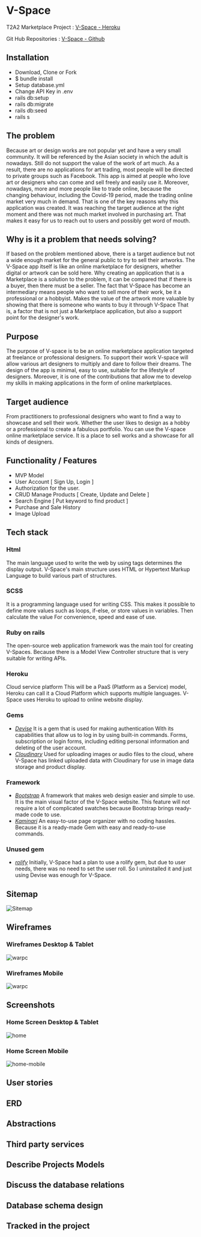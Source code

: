 # V-Space
T2A2 Marketplace Project : 
[V-Space - Heroku](https://v-space2021.herokuapp.com/)

Git Hub Repositories : 
[V-Space - Github](https://github.com/anonaeka/V_Space)

## Installation
- Download, Clone or Fork
- $ bundle install
- Setup database.yml
- Change API Key in .env
- rails db:setup
- rails db:migrate
- rails db:seed
- rails s

## The problem

Because art or design works are not popular yet and have a very small community. It will be referenced by the Asian society in which the adult is nowadays. Still do not support the value of the work of art much. As a result, there are no applications for art trading, most people will be directed to private groups such as Facebook. This app is aimed at people who love art or designers who can come and sell freely and easily use it. Moreover, nowadays, more and more people like to trade online, because the changing behaviour, including the Covid-19 period, made the trading online market very much in demand. That is one of the key reasons why this application was created. It was reaching the target audience at the right moment and there was not much market involved in purchasing art. That makes it easy for us to reach out to users and possibly get word of mouth.

## Why is it a problem that needs solving?

If based on the problem mentioned above, there is a target audience but not a wide enough market for the general public to try to sell their artworks. The V-Space app itself is like an online marketplace for designers, whether digital or artwork can be sold here. Why creating an application that is a Marketplace is a solution to the problem, it can be compared that if there is a buyer, then there must be a seller. The fact that V-Space has become an intermediary means people who want to sell more of their work, be it a professional or a hobbyist. Makes the value of the artwork more valuable by showing that there is someone who wants to buy it through V-Space That is, a factor that is not just a Marketplace application, but also a support point for the designer's work.

## Purpose

The purpose of V-space is to be an online marketplace application targeted at freelance or professional designers. To support their work V-space will allow various art designers to multiply and dare to follow their dreams. The design of the app is minimal, easy to use, suitable for the lifestyle of designers. Moreover, it is one of the contributions that allow me to develop my skills in making applications in the form of online marketplaces.

## Target audience

From practitioners to professional designers who want to find a way to showcase and sell their work. Whether the user likes to design as a hobby or a professional to create a fabulous portfolio. You can use the V-space online marketplace service. It is a place to sell works and a showcase for all kinds of designers.

## Functionality / Features

- MVP Model
- User Account [ Sign Up, Login ]
- Authorization for the user.
- CRUD Manage Products [ Create, Update and Delete ]
- Search Engine [ Put keyword to find product ]
- Purchase and Sale History
- Image Upload

## Tech stack

### Html
The main language used to write the web by using tags determines the display output. V-Space's main structure uses HTML or Hypertext Markup Language to build various part of structures.
### SCSS
It is a programming language used for writing CSS. This makes it possible to define more values such as loops, if-else, or store values in variables. Then calculate the value For convenience, speed and ease of use.

### Ruby on rails
The open-source web application framework was the main tool for creating V-Spaces. Because there is a Model View Controller structure that is very suitable for writing APIs.

### Heroku
Cloud service platform This will be a PaaS (Platform as a Service) model, Heroku can call it a Cloud Platform which supports multiple languages. V-Space uses Heroku to upload to online website display.

### Gems

* *[Devise](https://github.com/heartcombo/devise)*
It is a gem that is used for making authentication With its capabilities that allow us to log in by using built-in commands. Forms, subscription or login forms, including editing personal information and deleting of the user account.
* *[Cloudinary](https://cloudinary.com/)*
Used for uploading images or audio files to the cloud, where V-Space has linked uploaded data with Cloudinary for use in image data storage and product display.

### Framework
* *[Bootstrap](https://getbootstrap.com/)*
A framework that makes web design easier and simple to use. It is the main visual factor of the V-Space website. This feature will not require a lot of complicated swatches because Bootstrap brings ready-made code to use.
* *[Kaminari](https://github.com/kaminari/kaminari/)*
An easy-to-use page organizer with no coding hassles. Because it is a ready-made Gem with easy and ready-to-use commands.

### Unused gem
* *[rolify](https://github.com/heartcombo/devise)*
Initially, V-Space had a plan to use a rolify gem, but due to user needs, there was no need to set the user roll. So I uninstalled it and just using Devise was enough for V-Space.

## Sitemap
![Sitemap](https://res.cloudinary.com/ddqegwuzs/image/upload/v1622100524/LogoVspace/sitemap_l5jpcx.png)

## Wireframes
### Wireframes Desktop & Tablet
![warpc](https://res.cloudinary.com/ddqegwuzs/image/upload/v1622100516/LogoVspace/New_Wireframe_1_eirz0z.png)
### Wireframes Mobile
![warpc](https://res.cloudinary.com/ddqegwuzs/image/upload/v1622100522/LogoVspace/New_Wireframe_2_y9yknp.png)

## Screenshots
### Home Screen Desktop & Tablet
![home](https://res.cloudinary.com/ddqegwuzs/image/upload/v1622100532/LogoVspace/home_ty3j3i.jpg)
### Home Screen Mobile
![home-mobile](https://res.cloudinary.com/ddqegwuzs/image/upload/v1622100537/LogoVspace/home-mobile_zstivy.jpg)


## User stories

## ERD

## Abstractions

## Third party services

## Describe Projects Models

## Discuss the database relations

## Database schema design

## Tracked in the project
